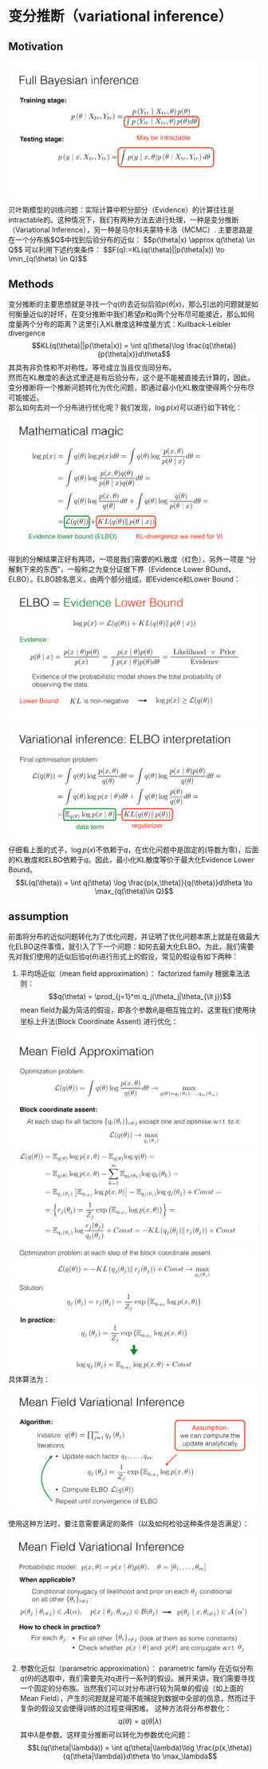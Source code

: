 # 变分推断（variational inference）
## Motivation
<img src="https://github.com/EthanYang233/MyWiki/blob/master/pics/BI.jpg?raw=true">  
贝叶斯模型的训练问题：实际计算中积分部分（Evidence）的计算往往是intractable的。这种情况下，我们有两种方法去进行处理，一种是变分推断（Variational Inference），另一种是马尔科夫蒙特卡洛（MCMC）.  
主要思路是在一个分布族$Q$中找到后验分布的近似：
$$p(\theta|x) \approx q(\theta) \in Q$$
可以利用下述约束条件：
$$F(q):=KL(q(\theta)||p(\theta|x)) \to \min_{q(\theta) \in Q}$$

## Methods
变分推断的主要思想就是寻找一个$q(\theta)$去近似后验$p(\theta|x)$，那么引出的问题就是如何衡量近似的好坏，在变分推断中我们希望$p$和$q$两个分布尽可能接近，那么如何度量两个分布的距离？这里引入KL散度这种度量方式：Kullback-Leibler divergence
$$KL(q(\theta)||p(\theta|x)) = \int q(\theta)\log \frac{q(\theta)}{p(\theta|x)}d\theta$$
其具有非负性和不对称性。等号成立当且仅当同分布。  
然而在KL散度的表达式里还是有后验分布，这个是不能被直接去计算的，因此，变分推断将一个推断问题转化为优化问题，即通过最小化KL散度使得两个分布尽可能接近。  
那么如何去对一个分布进行优化呢？我们发现，$\log p(x)$可以进行如下转化：
<img src="https://github.com/EthanYang233/MyWiki/blob/master/pics/VI1.jpg?raw=true">  
得到的分解结果正好有两项，一项是我们需要的KL散度（红色），另外一项是 “分解剩下来的东西”，一般称之为变分证据下界（Evidence Lower BOund，ELBO）。ELBO顾名思义，由两个部分组成，即Evidence和Lower Bound：
<img src="https://github.com/EthanYang233/MyWiki/blob/master/pics/VI6.jpg?raw=true">  
<img src="https://github.com/EthanYang233/MyWiki/blob/master/pics/VI4.jpg?raw=true">  
仔细看上面的式子，$\log p(x)$不依赖于$q$，在优化问题中是固定的(导数为零)，后面的KL散度和ELBO依赖于$q$。因此，最小化KL散度等价于最大化Evidence Lower Bound。
$$L(q(\theta)) = \int q(\theta) \log \frac{p(x,\theta)}{q(\theta)}d\theta \to \max_{q(\theta)\in Q}$$

## assumption
前面将分布的近似问题转化为了优化问题，并证明了优化问题本质上就是在做最大化ELBO这件事情，就引入了下一个问题：如何去最大化ELBO。为此，我们需要先对我们使用的近似后验$q(\theta)$进行形式上的假设，常见的假设有如下两种：
1. 平均场近似（mean field approximation）： factorized family
根据乘法法则：
$$q(\theta) = \prod_{j=1}^m q_j(\theta_j|\theta_{\lt j})$$
mean field为最为简洁的假设，即各个参数$\theta_i$是相互独立的，这里我们使用块坐标上升法(Block Coordinate Assent) 进行优化：
<img src="https://github.com/EthanYang233/MyWiki/blob/master/pics/VI2.jpg?raw=true">  
<img src="https://github.com/EthanYang233/MyWiki/blob/master/pics/VI3.jpg?raw=true">  
<img src="https://github.com/EthanYang233/MyWiki/blob/master/pics/MAVEN2.jpg?raw=true">  
<img src="https://github.com/EthanYang233/MyWiki/blob/master/pics/VI7.jpg?raw=true">  
具体算法为：
<img src="https://github.com/EthanYang233/MyWiki/blob/master/pics/VI.jpg?raw=true">  

使用这种方法时，要注意需要满足的条件（以及如何检验这种条件是否满足）：
<img src="https://github.com/EthanYang233/MyWiki/blob/master/pics/VI5.jpg?raw=true">  

2. 参数化近似（parametric approximation）： parametric family
在近似分布$q(\theta)$的选取中，我们需要先对q进行一系列的假设。展开来讲，我们需要寻找一个固定的分布族。当然我们可以对分布进行较为简单的假设（如上面的Mean Field），产生的问题就是可能不能捕捉到数据中全部的信息，然而过于复杂的假设又会使得训练的过程变得困难。
这种方法将分布参数化：
$$q(\theta) = q(\theta|\lambda)$$
其中$\lambda$是参数。这样变分推断可以转化为参数优化问题：
$$L(q(\theta|\lambda)) = \int q(\theta|\lambda)\log \frac{p(x,\theta)}{q(\theta|\lambda)}d\theta \to \max_\lambda$$

